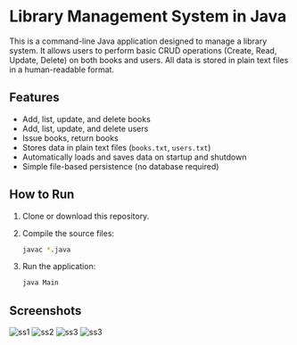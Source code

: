 # Library Management System in Java

This is a command-line Java application designed to manage a library system. It allows users to perform basic CRUD operations (Create, Read, Update, Delete) on both books and users. All data is stored in plain text files in a human-readable format.

## Features

- Add, list, update, and delete books
- Add, list, update, and delete users
- Issue books, return books
- Stores data in plain text files (`books.txt`, `users.txt`)
- Automatically loads and saves data on startup and shutdown
- Simple file-based persistence (no database required)

## How to Run

1. Clone or download this repository.

2. Compile the source files:

   ```bash
   javac *.java
3. Run the application:

   ```bash
   java Main

## Screenshots
![ss1](images/screenshot4.png)
![ss2](images/screenshot5.png)
![ss3](images/screenshot6.png)
![ss3](images/screenshot7.png)
